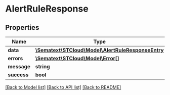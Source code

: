 # AlertRuleResponse

## Properties
| Name        | Type                                                                            | Description | Notes      |
| ----------- | ------------------------------------------------------------------------------- | ----------- | ---------- |
| **data**    | [**\Sematext\STCloud\Model\AlertRuleResponseEntry**](AlertRuleResponseEntry.md) |             | [optional] |
| **errors**  | [**\Sematext\STCloud\Model\Error[]**](Error.md)                                 |             | [optional] |
| **message** | **string**                                                                      |             | [optional] |
| **success** | **bool**                                                                        |             | [optional] |

[[Back to Model list]](../../README.md#documentation-for-models) [[Back to API list]](../../README.md#documentation-for-api-endpoints) [[Back to README]](../../README.md)
